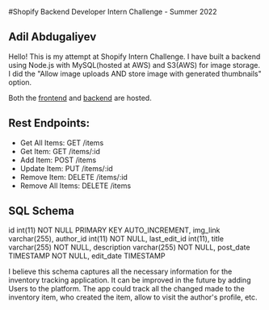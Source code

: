 #Shopify Backend Developer Intern Challenge - Summer 2022

## Adil Abdugaliyev

Hello! This is my attempt at Shopify Intern Challenge.
I have built a backend using Node.js with MySQL(hosted at AWS) and S3(AWS) for image storage.
I did the "Allow image uploads AND store image with generated thumbnails" option.

Both the [frontend](https://master.d1nry80urxfqwh.amplifyapp.com/) and [backend](https://gentle-hollows-64935.herokuapp.com/) are hosted.

## Rest Endpoints:

- Get All Items: GET /items
- Get Item: GET /items/:id
- Add Item: POST /items
- Update Item: PUT /items/:id
- Remove Item: DELETE /items/:id
- Remove All Items: DELETE /items

## SQL Schema

id int(11) NOT NULL PRIMARY KEY AUTO_INCREMENT,
img_link varchar(255),
author_id int(11) NOT NULL,
last_edit_id int(11),
title varchar(255) NOT NULL,
description varchar(255) NOT NULL,
post_date TIMESTAMP NOT NULL,
edit_date TIMESTAMP

I believe this schema captures all the necessary information for the inventory tracking application. It can be improved in the future by adding Users to the platform. The app could track all the changed made to the inventory item, who created the item, allow to visit the author's profile, etc.
